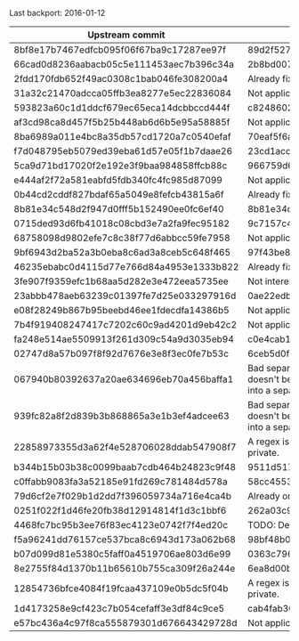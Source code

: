Last backport: 2016-01-12

| Upstream commit                          | Merged                                   |
| ---------------------------------------- | ---------------------------------------- |
| 8bf8e17b7467edfcb095f06f67ba9c17287ee97f | 89d2f527b728141827025c5ef77b757defaa64ca |
| 66cad0d8236aabacb05c5e111453aec7b396c34a | 2b8bd007f0db34632d1cb0680461f7c7790bd24f |
| 2fdd170fdb652f49ac0308c1bab046fe308200a4 | Already fixed |
| 31a32c21470adcca05ffb3ea8277e5ec22836084 | Not applicable |
| 593823a60c1d1ddcf679ec65eca14dcbbccd444f | c82486029c55a6da6077a573ff4ee81d3bc8051a |
| af3cd98ca8d457f5b25b448ab6d6b5e95a58885f | Not applicable |
| 8ba6989a011e4bc8a35db57cd1720a7c0540efaf | 70eaf5f6a0c220a91e8ac079f4ef3f3433680d43 |
| f7d048795eb5079ed39eba61d57e05f1b7daae26 | 23cd1accec41bbdb7c8933059d9a6eda70ed1f55 |
| 5ca9d71bd17020f2e192e3f9baa984858ffcb88c | 966759d6d6f2fd14335028a651f3679df50e85be |
| e444af2f72a581eabfd5fdb340fc4fc985d87099 | Not applicable |
| 0b44cd2cddf827bdaf65a5049e8fefcb43815a6f | Already fixed |
| 8b81e34c548d2f947d0fff5b152490ee0fc6ef40 | 8b81e34c548d2f947d0fff5b152490ee0fc6ef40 |
| 0715ded93d6fb41018c08cbd3e7a2fa9fec95182 | 9c7157c4cd5e8e79ede20f5bc91ecfa9509e6637 |
| 68758098d9802efe7c8c38f77d6abbcc59fe7958 | Not applicable |
| 9bf6943d2ba52a3b0eba8c6ad3a8ceb5c648f465 | 97f43be87a507c7bbfad1c44ccbfdcd506a307d1 |
| 46235ebabc0d4115d77e766d84a4953e1333b822 | Already fixed |
| 3fe907f9359efc1b68aa5d282e3e472eea5735ee | Not interested in editor-specific git ignore additions |
| 23abbb478aeb63239c01397fe7d25e033297916d | 0ae22edbad9bc0f01725bf97ce6ce7b9ec969bcd |
| e08f28249b867b95beebd46ee1fdecdfa14386b5 | Not applicable |
| 7b4f919408247417c7202c60c9ad4201d9eb42c2 | Not applicable |
| fa248e514ae5509913f261d309c54a9d3035eb94 | c0e4cab16ae699ee84f7a3cd62a7c6bf4cba278b |
| 02747d8a57b097f8f92d7676e3e8f3ec0fe7b53c | 6ceb5d0f60f962b570e4cce4474b0ff7938922ba |
| 067940b80392637a20ae634696eb70a456baffa1 | Bad separation of concerns. Pushbullet support doesn't belong in the history plugin. Must be split out into a separate plugin for acceptance into our fork. |
| 939fc82a8f2d839b3b868865a3e1b3ef4adcee63 | Bad separation of concerns. Pushbullet support doesn't belong in the history plugin. Must be split out into a separate plugin for acceptance into our fork. |
| 22858973355d3a62f4e528706028ddab547908f7 | A regex isn't a good way to determine if a	tracker	is private. |
| b344b15b03b38c0099baab7cdb464b24823c9f48 | 9511d51763e7428c6274a2a9ecd0b013d057fe80 |
| c0ffabb9083fa3a52185e91fd269c781484d578a | 58cc4553b88f61a830ac9de3961d33233e22d896 |
| 79d6cf2e7f029b1d2dd7f396059734a716e4ca4b | Already on jQuery 2.x |
| 0251f022f1d46fe20fb38d12914814f1d3c1bbf6 | 262a03c9a43bef69b48c4f7a3988fa5d133bd499 |
| 4468fc7bc95b3ee76f83ec4123e0742f7f4ed20c | TODO: Decide if we should merge this |
| f5a96241dd76157ce537bca8c6943d173a062b68 | 98bf48b087c0ca413178004eb3942c852489fa16 |
| b07d099d81e5380c5faff0a4519706ae803d6e99 | 0363c796b7c1b4ec094d733c9c6b1a9c97ac2b16 |
| 8e2755f84d1370b11b65610b755ca309f26a244e | 6ea8d00bb00b59f4f5ef1b47210576ea45d7241c |
| 12854736bfce4084f19fcaa437109e0b5dc5f04b | A regex isn't a good way to determine if a tracker is private. |
| 1d4173258e9cf423c7b054cefaff3e3df84c9ce5 | cab4fab30f979476987118ecdbe63a9220f7a003 |
| e57bc436a4c97f8ca555879301d676643429728d | Not applicable |
